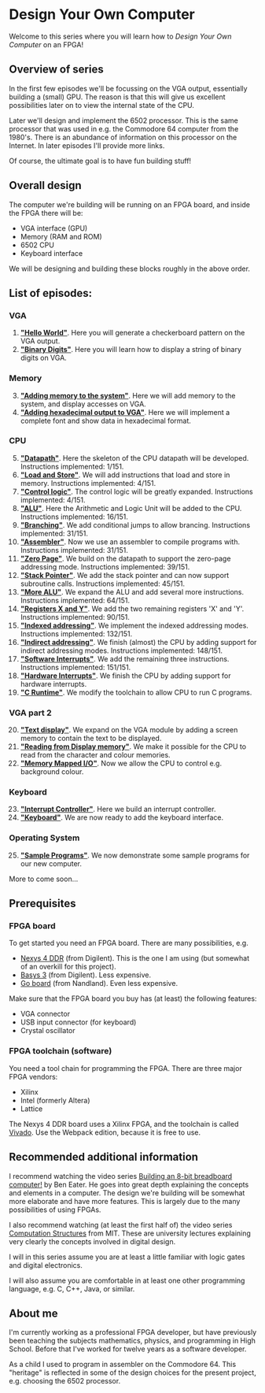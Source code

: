 # Design Your Own Computer #

Welcome to this series where you will learn how to *Design Your Own Computer* on an FPGA!

## Overview of series ##

In the first few episodes we'll be focussing on the VGA output, essentially
building a (small) GPU. The reason is that this will give us excellent 
possibilities later on to view the internal state of the CPU.

Later we'll design and implement the 6502 processor. This is the same processor
that was used in e.g. the Commodore 64 computer from the 1980's. There is
an abundance of information on this processor on the Internet. In later episodes
I'll provide more links.

Of course, the ultimate goal is to have fun building stuff!

## Overall design ##

The computer we're building will be running on an FPGA board, and inside the FPGA there will be:
* VGA interface (GPU)
* Memory (RAM and ROM)
* 6502 CPU
* Keyboard interface

We will be designing and building these blocks roughly in the above order.

## List of episodes: ##
### VGA ###
1.  [**"Hello World"**](Episodes/ep01_-_Hello_World). Here you will generate a
    checkerboard pattern on the VGA output.
2.  [**"Binary Digits"**](Episodes/ep02_-_Binary_Digits). Here you will learn how to
    display a string of binary digits on VGA.
### Memory ###
3.  [**"Adding memory to the system"**](Episodes/ep03_-_Memory). Here we will add memory
    to the system, and display accesses on VGA.
4.  [**"Adding hexadecimal output to VGA"**](Episodes/ep04_-_Hexadecimal). Here we will
    implement a complete font and show data in hexadecimal format.
### CPU ###
5.  [**"Datapath"**](Episodes/ep05_-_Datapath). Here the skeleton of the CPU datapath
    will be developed. Instructions implemented:  1/151.
6.  [**"Load and Store"**](Episodes/ep06_-_Load_And_Store). We will add instructions
    that load and store in memory. Instructions implemented:  4/151.
7.  [**"Control logic"**](Episodes/ep07_-_Control_Logic). The control logic will be
    greatly expanded. Instructions implemented:  4/151.
8.  [**"ALU"**](Episodes/ep08_-_ALU). Here the Arithmetic and Logic Unit will be added
    to the CPU. Instructions implemented: 16/151.
9.  [**"Branching"**](Episodes/ep09_-_Branching). We add conditional jumps to allow
    brancing.  Instructions implemented: 31/151.
10. [**"Assembler"**](Episodes/ep10_-_Assembler). Now we use an assembler to compile
    programs with.  Instructions implemented: 31/151.
11. [**"Zero Page"**](Episodes/ep11_-_Zero_Page). We build on the datapath to support
    the zero-page addressing mode.  Instructions implemented: 39/151.
12. [**"Stack Pointer"**](Episodes/ep12_-_Stack_Pointer). We add the stack pointer and
    can now support subroutine calls.  Instructions implemented: 45/151.
13. [**"More ALU"**](Episodes/ep13_-_More_ALU). We expand the ALU and add several more
    instructions.  Instructions implemented: 64/151.
14. [**"Registers X and Y"**](Episodes/ep14_-_Registers_X_and_Y). We add the two
    remaining registers 'X' and 'Y'.  Instructions implemented: 90/151.
15. [**"Indexed addressing"**](Episodes/ep15_-_Indexed_Addressing). We implement
    the indexed addressing modes. Instructions implemented: 132/151.
16. [**"Indirect addressing"**](Episodes/ep16_-_Indirect_Addressing). We finish (almost)
    the CPU by adding support for indirect addressing modes. Instructions
    implemented: 148/151.
17. [**"Software Interrupts"**](Episodes/ep17_-_Software_Interrupts). We add 
    the remaining three instructions. Instructions
    implemented: 151/151.
18. [**"Hardware Interrupts"**](Episodes/ep18_-_Hardware_Interrupts). We finish
    the CPU by adding support for hardware interrupts.
19. [**"C Runtime"**](Episodes/ep19_-_C_Runtime). We modify the toolchain
    to allow CPU to run C programs.
### VGA part 2 ###
20. [**"Text display"**](Episodes/ep20_-_Text_Display). We expand on the VGA module
    by adding a screen memory to contain the text to be displayed.
21. [**"Reading from Display memory"**](Episodes/ep21_-_Reading_From_Display_Memory). We 
    make it possible for the CPU to read from the character and colour memories.
22. [**"Memory Mapped I/O"**](Episodes/ep22_-_Memory_Mapped_IO). Now we allow the CPU to
control e.g. background colour.
### Keyboard ###
23. [**"Interrupt Controller"**](Episodes/ep23_-_Interrupt_Controller). Here we build
    an interrupt controller.
24. [**"Keyboard"**](Episodes/ep24_-_Keyboard). We are now ready to add the keyboard
    interface.
### Operating System ###
25. [**"Sample Programs"**](Episodes/ep25_-_Sample_Programs).
    We now demonstrate some sample programs for our new computer.

More to come soon...

## Prerequisites ##

### FPGA board ###

To get started you need an FPGA board. There are many possibilities, e.g.
* [Nexys 4 DDR](https://reference.digilentinc.com/reference/programmable-logic/nexys-4-ddr/start)
(from Digilent). This is the one I am using (but somewhat of an overkill for this project).
* [Basys 3](https://reference.digilentinc.com/reference/programmable-logic/basys-3/start)
(from Digilent). Less expensive.
* [Go board](https://www.nandland.com/goboard/introduction.html)
(from Nandland). Even less expensive.

Make sure that the FPGA board you buy has (at least) the following features:
* VGA connector
* USB input connector (for keyboard)
* Crystal oscillator

### FPGA toolchain (software) ###

You need a tool chain for programming the FPGA. There are three major FPGA vendors:
* Xilinx
* Intel (formerly Altera)
* Lattice

The Nexys 4 DDR board uses a Xilinx FPGA, and the toolchain is called
[Vivado](https://www.xilinx.com/support/download.html).
Use the Webpack edition, because it is free to use.

## Recommended additional information ##

I recommend watching the video series 
[Building an 8-bit breadboard computer!](https://www.youtube.com/playlist?list=PLowKtXNTBypGqImE405J2565dvjafglHU)
by Ben Eater. He goes into great depth explaining the concepts and elements in
a computer. The design we're building will be somewhat more elaborate and have
more features. This is largely due to the many possibilities of using FPGAs.

I also recommend watching (at least the first half of) the video series
[Computation Structures](https://www.youtube.com/playlist?list=PLqAMlAbd8sIuiuk_yJeqCWWxe7jxWgswj)
from MIT. These are university lectures explaining very clearly the concepts involved in digital design.

I will in this series assume you are at least a little familiar with logic
gates and digital electronics.

I will also assume you are comfortable in at least one other programming
language, e.g. C, C++, Java, or similar.

## About me ##

I'm currently working as a professional FPGA developer, but have previously
been teaching the subjects mathematics, physics, and programming in High School.
Before that I've worked for twelve years as a software developer.

As a child I used to program in assembler on the Commodore 64. This "heritage"
is reflected in some of the design choices for the present project, e.g.
choosing the 6502 processor.


